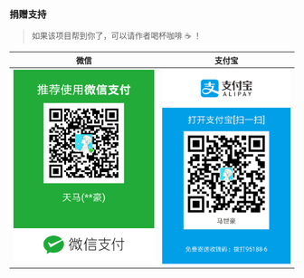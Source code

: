 ### 捐赠支持
> 如果该项目帮到你了，可以请作者喝杯咖啡 ☕ ！

|   微信  |   支付宝  |
|--- | --- |
|  ![](https://raw.githubusercontent.com/msh01/PicGo/master/mm_facetoface_collect_qrcode_1518083664577.png)   |  ![](https://raw.githubusercontent.com/msh01/PicGo/master/1518083716442.jpg)  |
